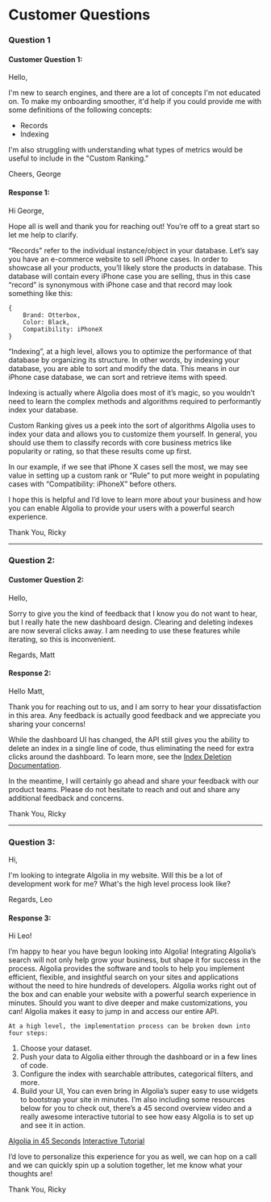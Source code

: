 # Customer Questions
### Question 1
#### Customer Question 1:
Hello,

I'm new to search engines, and there are a lot of concepts I'm not educated on. To make my onboarding smoother, it'd help if you could provide me with some definitions of the following concepts:
- Records
- Indexing

I'm also struggling with understanding what types of metrics would be useful to include in the "Custom Ranking." 

Cheers,
George

#### Response 1:
Hi George,

Hope all is well and thank you for reaching out! You’re off to a great start so let me help to clarify. 

“Records” refer to the individual instance/object in your database. Let’s say you have an e-commerce website to sell iPhone cases. In order to showcase all your products, you’ll likely store the products in database. This database will contain every iPhone case you are selling, thus in this case “record” is synonymous with iPhone case and that record may look something like this:
```
{
	Brand: Otterbox,
	Color: Black,
	Compatibility: iPhoneX
}
```

“Indexing”, at a high level, allows you to optimize the performance of that database by organizing its structure. In other words, by indexing your database, you are able to sort and modify the data. This means in our iPhone case database, we can sort and retrieve items with speed. 

Indexing is actually where Algolia does most of it’s magic, so you wouldn’t need to learn the complex methods and algorithms required to performantly index your database. 

Custom Ranking gives us a peek into the sort of algorithms Algolia uses to index your data and allows you to customize them yourself. In general, you should use them to classify records with core business metrics like popularity or rating, so that these results come up first. 

In our example, if we see that iPhone X cases sell the most, we may see value in setting up a custom rank or “Rule” to put more weight in populating cases with “Compatibility: iPhoneX” before others.

I hope this is helpful and I’d love to learn more about your business and how you can enable Algolia to provide your users with a powerful search experience. 

Thank You, 
Ricky

---
### Question 2:
#### Customer Question 2:
Hello,

Sorry to give you the kind of feedback that I know you do not want to hear, but I really hate the new dashboard design. Clearing and deleting indexes are now several clicks away. I am needing to use these features while iterating, so this is inconvenient.

Regards,
Matt

#### Response 2:
Hello Matt,

Thank you for reaching out to us, and I am sorry to hear your dissatisfaction in this area. Any feedback is actually good feedback and we appreciate you sharing your concerns! 

While the dashboard UI has changed, the API still gives you the ability to delete an index in a single line of code, thus eliminating the need for extra clicks around the dashboard. To learn more, see the [Index Deletion Documentation](https://www.algolia.com/doc/api-reference/api-methods/delete-index/). 

In the meantime, I will certainly go ahead and share your feedback with our product teams. Please do not hesitate to reach and out and share any additional feedback and concerns.

Thank You,
Ricky


---
### Question 3:
Hi,

I'm looking to integrate Algolia in my website. Will this be a lot of development work for me? What's the high level process look like?

Regards,
Leo

#### Response 3:
Hi Leo!

I’m happy to hear you have begun looking into Algolia! Integrating Algolia’s search will not only help grow your business, but shape it for success in the process. Algolia provides the software and tools to help you implement efficient, flexible, and insightful search on your sites and applications without the need to hire hundreds of developers. Algolia works right out of the box and can enable your website with a powerful search experience in minutes. Should you want to dive deeper and make customizations, you can! Algolia makes it easy to jump in and access our entire API. 
    
    At a high level, the implementation process can be broken down into four steps:
1.	Choose your dataset.
2.	Push your data to Algolia either through the dashboard or in a few lines of code.
3.	Configure the index with searchable attributes, categorical filters, and more.
4.	Build your UI, You can even bring in Algolia’s super easy to use widgets to bootstrap your site in minutes.
	I’m also including some resources below for you to check out, there’s a 45 second overview video and a really awesome interactive tutorial to see how easy Algolia is to set up and see it in action.

[Algolia in 45 Seconds](https://www.youtube.com/watch?v=IYY5RM1sBC0&feature=emb_logo)
[Interactive Tutorial](https://www.algolia.com/doc/onboarding/#/pick-dataset)

I’d love to personalize this experience for you as well, we can hop on a call and we can quickly spin up a solution together, let me know what your thoughts are!

Thank You,
Ricky 

